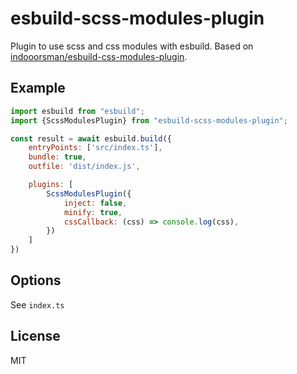 esbuild-scss-modules-plugin
=======

Plugin to use scss and css modules with esbuild.
Based on [indooorsman/esbuild-css-modules-plugin](https://github.com/indooorsman/esbuild-css-modules-plugin/blob/eff4a500c56a45b1550887a8f7c20f57b01a46b7/index.js).

## Example

```js
import esbuild from "esbuild";
import {ScssModulesPlugin} from "esbuild-scss-modules-plugin";

const result = await esbuild.build({
    entryPoints: ['src/index.ts'],
    bundle: true,
    outfile: 'dist/index.js',

    plugins: [
        ScssModulesPlugin({
            inject: false,
            minify: true,
            cssCallback: (css) => console.log(css),
        })
    ]
})
```

## Options
See `index.ts`

## License
MIT
